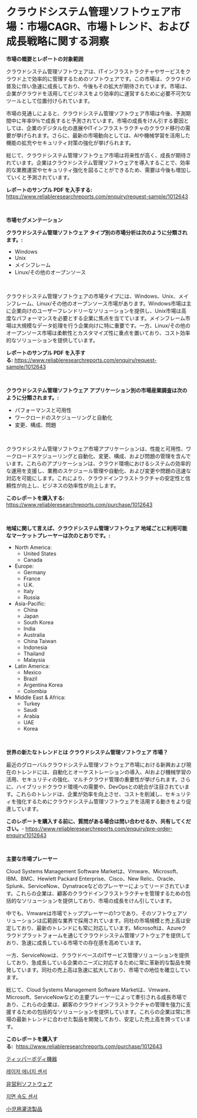 <p><h1>クラウドシステム管理ソフトウェア市場：市場CAGR、市場トレンド、および成長戦略に関する洞察</h1></p><p><strong>市場の概要とレポートの対象範囲</strong></p>
<p><p>クラウドシステム管理ソフトウェアは、ITインフラストラクチャやサービスをクラウド上で効率的に管理するためのソフトウェアです。この市場は、クラウドの普及に伴い急速に成長しており、今後もその拡大が期待されています。市場は、企業がクラウドを活用してビジネスをより効率的に運営するために必要不可欠なツールとして位置付けられています。</p><p>市場の見通しによると、クラウドシステム管理ソフトウェア市場は今後、予測期間中に年率9％で成長すると予測されています。市場の成長をけん引する要因としては、企業のデジタル化の進展やITインフラストラクチャのクラウド移行の需要が挙げられます。さらに、最新の市場動向としては、AIや機械学習を活用した機能の拡充やセキュリティ対策の強化が挙げられます。</p><p>総じて、クラウドシステム管理ソフトウェア市場は将来性が高く、成長が期待されています。企業はクラウドシステム管理ソフトウェアを導入することで、効率的な業務運営やセキュリティ強化を図ることができるため、需要は今後も増加していくと予測されています。</p></p>
<p><strong>レポートのサンプル PDF を入手する:</strong> <a href="https://www.reliableresearchreports.com/enquiry/request-sample/1012643">https://www.reliableresearchreports.com/enquiry/request-sample/1012643</a></p>
<p>&nbsp;</p>
<p><strong>市場セグメンテーション</strong></p>
<p><strong>クラウドシステム管理ソフトウェア タイプ別の市場分析は次のように分類されます。:</strong></p>
<p><ul><li>Windows</li><li>Unix</li><li>メインフレーム</li><li>Linux/その他のオープンソース</li></ul></p>
<p>&nbsp;</p>
<p><p>クラウドシステム管理ソフトウェアの市場タイプには、Windows、Unix、メインフレーム、Linux/その他のオープンソース市場があります。Windows市場は主に企業向けのユーザーフレンドリーなソリューションを提供し、Unix市場は高度なパフォーマンスを必要とする企業に焦点を当てています。メインフレーム市場は大規模なデータ処理を行う企業向けに特に重要です。一方、Linux/その他のオープンソース市場は柔軟性とカスタマイズ性に重点を置いており、コスト効率的なソリューションを提供しています。</p></p>
<p><strong>レポートのサンプル PDF を入手する:</strong>&nbsp;<a href="https://www.reliableresearchreports.com/enquiry/request-sample/1012643">https://www.reliableresearchreports.com/enquiry/request-sample/1012643</a></p>
<p>&nbsp;</p>
<p><strong> クラウドシステム管理ソフトウェア アプリケーション別の市場産業調査は次のように分類されます。:</strong></p>
<p><ul><li>パフォーマンスと可用性</li><li>ワークロードのスケジューリングと自動化</li><li>変更、構成、問題</li></ul></p>
<p>&nbsp;</p>
<p><p>クラウドシステム管理ソフトウェア市場アプリケーションは、性能と可用性、ワークロードスケジューリングと自動化、変更、構成、および問題の管理を含んでいます。これらのアプリケーションは、クラウド環境におけるシステムの効率的な運用を支援し、業務のスケジュール管理や自動化、および変更や問題の迅速な対応を可能にします。これにより、クラウドインフラストラクチャの安定性と信頼性が向上し、ビジネスの効率性が向上します。</p></p>
<p><strong>このレポートを購入する:</strong>&nbsp; <a href="https://www.reliableresearchreports.com/purchase/1012643">https://www.reliableresearchreports.com/purchase/1012643</a></p>
<p>&nbsp;</p>
<p><strong>地域に関して言えば、クラウドシステム管理ソフトウェア 地域ごとに利用可能なマーケットプレーヤーは次のとおりです。:</strong></p>
<p><ul>
    <li>
        North America:
        <ul>
            <li>United States</li>
            <li>Canada</li>
        </ul>
    </li>
    <li>
        Europe:
        <ul>
            <li>Germany</li>
            <li>France</li>
            <li>U.K.</li>
            <li>Italy</li>
            <li>Russia</li>
        </ul>
    </li>
    <li>
        Asia-Pacific:
        <ul>
            <li>China</li>
            <li>Japan</li>
            <li>South Korea</li>
            <li>India</li>
            <li>Australia</li>
            <li>China Taiwan</li>
            <li>Indonesia</li>
            <li>Thailand</li>
            <li>Malaysia</li>
        </ul>
    </li>
    <li>
        Latin America:
        <ul>
            <li>Mexico</li>
            <li>Brazil</li>
            <li>Argentina Korea</li>
            <li>Colombia</li>
        </ul>
    </li>
    <li>
        Middle East & Africa:
        <ul>
            <li>Turkey</li>
            <li>Saudi</li>
            <li>Arabia</li>
            <li>UAE</li>
            <li>Korea</li>
        </ul>
    </li>
    </ul></p>
<p>&nbsp;</p>
<p><strong>世界の新たなトレンドとは クラウドシステム管理ソフトウェア 市場？</strong></p>
<p><p>最近のグローバルクラウドシステム管理ソフトウェア市場における新興および現在のトレンドには、自動化とオーケストレーションの導入、AIおよび機械学習の活用、セキュリティの強化、マルチクラウド管理の重要性が挙げられます。さらに、ハイブリッドクラウド環境への需要や、DevOpsとの統合が注目されています。これらのトレンドは、企業が効率を向上させ、コストを削減し、セキュリティを強化するためにクラウドシステム管理ソフトウェアを活用する動きをより促進しています。</p></p>
<p><strong>このレポートを購入する前に、質問がある場合は問い合わせるか、共有してください。</strong>- <a href="https://www.reliableresearchreports.com/enquiry/pre-order-enquiry/1012643">https://www.reliableresearchreports.com/enquiry/pre-order-enquiry/1012643</a></p>
<p>&nbsp;</p>
<p><strong>主要な市場プレーヤー</strong></p>
<p><p>Cloud Systems Management Software Marketは、Vmware、Microsoft、IBM、BMC、Hewlett Packard Enterprise、Cisco、New Relic、Oracle、Splunk、ServiceNow、Dynatraceなどのプレーヤーによってリードされています。これらの企業は、顧客のクラウドインフラストラクチャを管理するための包括的なソリューションを提供しており、市場の成長をけん引しています。</p><p>中でも、Vmwareは市場でトッププレーヤーの1つであり、そのソフトウェアソリューションは広範囲な業界で採用されています。同社の市場規模と売上高は安定しており、最新のトレンドにも常に対応しています。Microsoftは、Azureクラウドプラットフォームを通じてクラウドシステム管理ソフトウェアを提供しており、急速に成長している市場での存在感を高めています。</p><p>一方、ServiceNowは、クラウドベースのITサービス管理ソリューションを提供しており、急成長している企業のニーズに対応するために常に革新的な製品を開発しています。同社の売上高は急速に拡大しており、市場での地位を確立しています。</p><p>総じて、Cloud Systems Management Software Marketは、Vmware、Microsoft、ServiceNowなどの主要プレーヤーによって牽引される成長市場であり、これらの企業は、顧客のクラウドインフラストラクチャの管理を強力に支援するための包括的なソリューションを提供しています。これらの企業は常に市場の最新トレンドに合わせた製品を開発しており、安定した売上高を誇っています。</p></p>
<p><strong>このレポートを購入する:</strong>&nbsp;&nbsp;<a href="https://www.reliableresearchreports.com/purchase/1012643">https://www.reliableresearchreports.com/purchase/1012643</a></p>
<p><p><a href="https://medium.com/@wesleyeilly8796202/%E3%83%86%E3%82%A3%E3%83%83%E3%83%91%E3%83%BC%E3%83%9C%E3%83%87%E3%82%A3%E8%A3%85%E7%BD%AE%E5%B8%82%E5%A0%B4%E3%81%AE%E3%83%88%E3%83%AC%E3%83%B3%E3%83%89%E3%81%A8%E5%B8%82%E5%A0%B4%E5%88%86%E6%9E%90%E3%81%AF-2024%E5%B9%B4%E3%81%8B%E3%82%892031%E5%B9%B4%E3%81%BE%E3%81%A7%E3%81%AE%E6%9C%9F%E9%96%93%E3%81%AB%E4%BA%88%E6%B8%AC%E3%81%95%E3%82%8C%E3%81%A6%E3%81%84%E3%81%BE%E3%81%99-d2b1a92e9747">ティッパーボディ機器</a></p><p><a href="https://medium.com/@genius6587678/%EB%A0%88%EC%9D%B4%EC%A0%80-%EC%97%90%EB%84%88%EC%A7%80-%EC%84%BC%EC%84%9C-%EC%8B%9C%EC%9E%A5%EC%9D%80-%EC%8B%9C%EC%9E%A5-%EC%A0%90%EC%9C%A0%EC%9C%A8-%EA%B7%9C%EB%AA%A8-%EB%B0%8F-2031%EB%85%84%EA%B9%8C%EC%A7%80-%EC%98%88%EC%83%81%EB%90%9C-%EC%98%88%EC%B8%A1%EC%97%90-%EC%B4%88%EC%A0%90%EC%9D%84-%EB%A7%9E%EC%B6%A5%EB%8B%88%EB%8B%A4-a0621f250f37">레이저 에너지 센서</a></p><p><a href="https://github.com/AaronVargas43/Market-Research-Report-List-1/blob/main/157964611292.md">非営利ソフトウェア</a></p><p><a href="https://medium.com/@fly879567/%EC%A7%80%EB%A9%B4-%EC%86%8D%EB%8F%84-%EC%84%BC%EC%84%9C-%EC%8B%9C%EC%9E%A5-%EC%A1%B0%EC%82%AC-%EB%B3%B4%EA%B3%A0%EC%84%9C-%EA%B7%B8-%EC%97%AD%EC%82%AC-%EB%B0%8F-2024%EB%85%84%EB%B6%80%ED%84%B0-2031%EB%85%84%EA%B9%8C%EC%A7%80%EC%9D%98-%EC%98%88%EC%B8%A1-b7484f2a482f">지면 속도 센서</a></p><p><a href="https://medium.com/@kelscdowell78456/%E5%B0%8F%E5%85%90%E7%81%8C%E6%B5%81%E8%A3%BD%E5%93%81%E5%B8%82%E5%A0%B4%E3%81%AE%E6%B4%9E%E5%AF%9F-%E5%B8%82%E5%A0%B4%E5%8B%95%E5%90%91-%E6%88%90%E9%95%B7-2024%E5%B9%B4%E3%81%8B%E3%82%892031%E5%B9%B4%E3%81%BE%E3%81%A7%E3%81%AE%E4%BA%88%E6%B8%AC-f7428da329f5">小児用灌流製品</a></p></p>